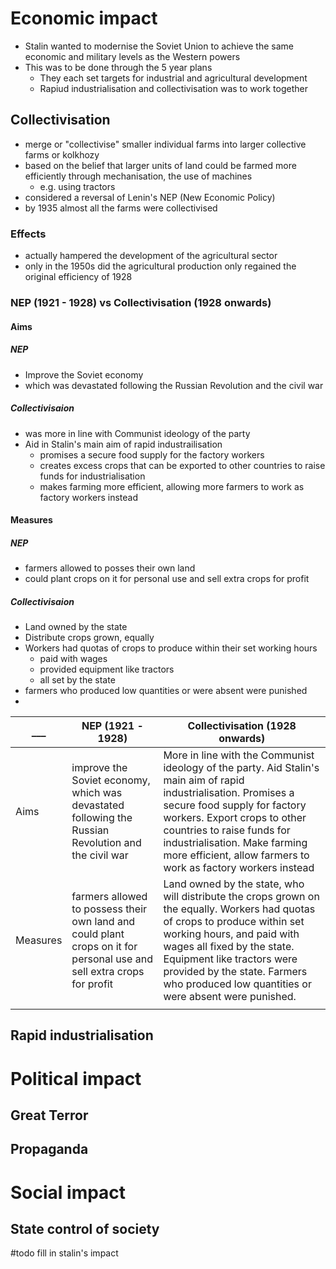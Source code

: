 # Economic impact

- Stalin wanted to modernise the Soviet Union to achieve the same economic and military levels as the Western powers
- This was to be done through the 5 year plans
	- They each set targets for industrial and agricultural development
	- Rapiud industrialisation and collectivisation was to work together

## Collectivisation

- merge or "collectivise" smaller individual farms into larger collective farms or kolkhozy
- based on the belief that larger units of land could be farmed more efficiently through mechanisation, the use of machines
	- e.g. using tractors
- considered a reversal of Lenin's NEP (New Economic Policy)
- by 1935 almost all the farms were collectivised

### Effects

- actually hampered the development of the agricultural sector
- only in the 1950s did the agricultural production only regained the original efficiency of 1928

### NEP (1921 - 1928) vs Collectivisation (1928 onwards)

#### Aims

##### NEP

- Improve the Soviet economy
- which was devastated following the Russian Revolution and the civil war

##### Collectivisaion

- was more in line with Communist ideology of the party
- Aid in Stalin's main aim of rapid industrailisation
	- promises a secure food supply for the factory workers
	- creates excess crops that can be exported to other countries to raise funds for industrialisation
	- makes farming more efficient, allowing more farmers to work as factory workers instead

#### Measures

##### NEP

- farmers allowed to posses their own land
- could plant crops on it for personal use and sell extra crops for profit

##### Collectivisaion

- Land owned by the state
- Distribute crops grown, equally
- Workers had quotas of crops to produce within their set working hours
	- paid with wages
	- provided equipment like tractors
	- all set by the state
- farmers who produced low quantities or were absent were punished
- 

| ___      | NEP (1921 - 1928)                                                                                                      | Collectivisation (1928 onwards)                                                                                                                                                                                                                                                                                 |
| -------- | ---------------------------------------------------------------------------------------------------------------------- | --------------------------------------------------------------------------------------------------------------------------------------------------------------------------------------------------------------------------------------------------------------------------------------------------------------- |
| Aims     | improve the Soviet economy, which was devastated following the Russian Revolution and the civil war                    | More in line with the Communist ideology of the party. Aid Stalin's main aim of rapid industrialisation. Promises a secure food supply for factory workers. Export crops to other countries to raise funds for industrialisation. Make farming more efficient, allow farmers to work as factory workers instead |
| Measures | farmers allowed to possess their own land and could plant crops on it for personal use and sell extra crops for profit | Land owned by the state, who will distribute the crops grown on the equally. Workers had quotas of crops to produce within set working hours, and paid with wages all fixed by the state. Equipment like tractors were provided by the state. Farmers who produced low quantities or were absent were punished. |
|          |                                                                                                                        |                                                                                                                                                                                                                                                                                                                 |

## Rapid industrialisation

# Political impact

## Great Terror

## Propaganda

# Social impact

## State control of society

#todo fill in stalin's impact